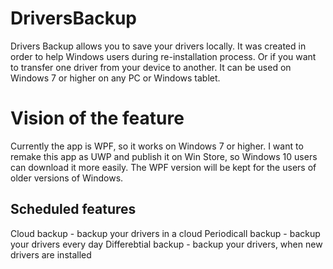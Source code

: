# DriversBackup
Drivers Backup allows you to save your drivers locally. It was created in order to help Windows users during re-installation process. Or if you want to transfer one driver from your device to another. It can be used on Windows 7 or higher on any PC or Windows tablet.
# Vision of the feature
Currently the app is WPF, so it works on Windows 7 or higher. I want to remake this app as UWP and publish it on Win Store, so Windows 10 users can download it more easily. The WPF version will be kept for the users of older versions of Windows.
## Scheduled features
Cloud backup - backup your drivers in a cloud
Periodicall backup - backup your drivers every day
Differebtial backup - backup your drivers, when new drivers are installed
